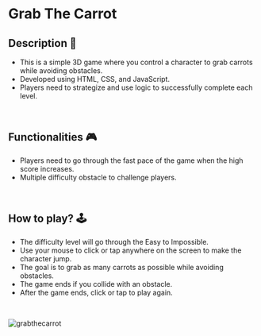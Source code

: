 # Grab The Carrot

## **Description 📃**
<!-- Add your game description here  -->
- This is a simple 3D game where you control a character to grab carrots while avoiding obstacles.
- Developed using HTML, CSS, and JavaScript.
- Players need to strategize and use logic to successfully complete each level.

<br>

## **Functionalities 🎮**
<!-- Add functionalities over here -->
- Players need to go through the fast pace of the game when the high score increases.
- Multiple difficulty obstacle to challenge players.

<br>

## **How to play? 🕹️**
<!-- Add the steps how to play the game -->
- The difficulty level will go through the Easy to Impossible.
- Use your mouse to click or tap anywhere on the screen to make the character jump.
- The goal is to grab as many carrots as possible while avoiding obstacles.
- The game ends if you collide with an obstacle.
- After the game ends, click or tap to play again.

<br>

![grabthecarrot](https://github.com/Aksshay88/GameZone/assets/119944779/df69e1d7-1ee8-4613-887d-c365dec70efe)

</br>
